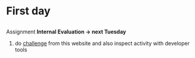 # First day
## 
Assignment
**Internal Evaluation -> next Tuesday**
1. do [challenge](https://www.frontendmentor.io/challenges) from this website and also inspect activity with developer tools

